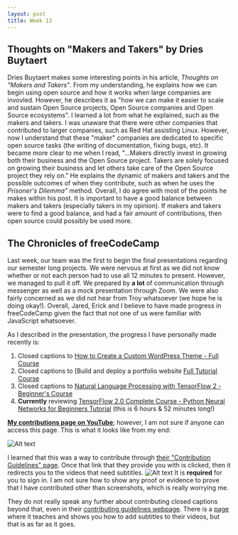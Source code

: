 ```yaml
---
layout: post
title: Week 13
---
```


## Thoughts on "Makers and Takers" by Dries Buytaert

Dries Buytaert makes some interesting points in his article, *Thoughts on "Makers and Takers"*. From my understanding, he explains how we can begin using open source and how it works when large companies are invovled. However, he describes it as "how we can make it easier to scale and sustain Open Source projects, Open Source companies and Open Source ecosystems". I learned a lot from what he explained, such as the makers and takers. I was unaware that there were other companies that contributed to larger companies, such as Red Hat assisting Linux. However, now I understand that these "maker" companies are dedicated to specific open source tasks (the writing of documentation, fixing bugs, etc). It became more clear to me when I read, "...Makers directly invest in growing both their business and the Open Source project. Takers are solely focused on growing their business and let others take care of the Open Source project they rely on." He explains the dynamic of makers and takers and the possible outcomes of when they contribute, such as when he uses the *Prisoner's Dilemma"* method. Overall, I do agree with most of the points he makes within his post. It is important to have a good balance between makers and takers (especially takers in my opinion). If makers and takers were to find a good balance, and had a fair amount of contributions, then open source could possibly be used more.

## The Chronicles of freeCodeCamp

Last week, our team was the first to begin the final presentations regarding our semester long projects. We were nervous at first as we did not know whether or not each person had to use all 12 minutes to present. However, we managed to pull it off. We prepared by **a lot** of communication through messenger as well as a mock presentation through Zoom. We were also fairly concerned as we did not hear from Troy whatsoever (we hope he is doing okay!). Overall, Jared, Erick and I believe to have made progress in freeCodeCamp given the fact that not one of us were familiar with JavaScript whatsoever.

As I described in the presentation, the progress I have personally made recently is:

1. Closed captions to [How to Create a Custom WordPress Theme - Full Course](https://www.youtube.com/watch?time_continue=5094&v=-h7gOJbIpmo)
2. Closed captions to [Build and deploy a portfolio website [Full Tutorial Course](https://www.youtube.com/watch?time_continue=2725&v=_xkSvufmjEs)
3. Closed captions to [Natural Language Processing with TensorFlow 2 - Beginner's Course](https://www.youtube.com/watch?time_continue=1452&v=B2q5cRJvqI8)
4. **Currently** reviewing [TensorFlow 2.0 Complete Course - Python Neural Networks for Beginners Tutorial](https://www.youtube.com/watch?v=tPYj3fFJGjk) (this is 6 hours & 52 minutes long!)

**[My contributions page on YouTube](https://www.youtube.com/timedtext_cs_panel?o=U&ar=1589147032078)**; however, I am not sure if anyone can access this page. This is what it looks like from my end:

![Alt text](https://user-images.githubusercontent.com/44440923/81511232-b243e880-92cc-11ea-9ba1-10bce16e0585.png)

I learned that this was a way to contribute through [their "Contribution Guidelines" page](https://contribute.freecodecamp.org/#/). Once that link that they provide you with is clicked, then it redirects you to the videos that need subtitles.
![Alt text](https://user-images.githubusercontent.com/44440923/81513190-60ef2580-92db-11ea-874b-782eb512a5f0.png)
It is **required** for you to sign in. I am not sure how to show any proof or evidence to prove that I have contributed other than screenshots, which is really worrying me.

They do not really speak any further about contributing closed captions beyond that, even in their [contributing guidelines webpage](https://contribute.freecodecamp.org/#/index).
There is a [page](https://www.freecodecamp.org/news/how-to-contribute-to-the-freecodecamp-community-youtube-channel-b86bce4c865/) where it teaches and shows you how to add subtitles to their videos, but that is as far as it goes.

